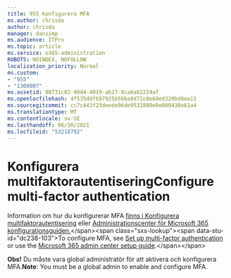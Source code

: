 ```yaml
---
title: 955 Konfigurera MFA
ms.author: chrisda
author: chrisda
manager: dansimp
ms.audience: ITPro
ms.topic: article
ms.service: o365-administration
ROBOTS: NOINDEX, NOFOLLOW
localization_priority: Normal
ms.custom:
- "955"
- "1300007"
ms.assetid: 88731c82-90d4-4019-a627-8ca6a82224af
ms.openlocfilehash: 4f535ddf697925b56ba8d72c0e68ed320bd8ea11
ms.sourcegitcommit: cc7c443f23deede96de9532888e0e009430e61a4
ms.translationtype: MT
ms.contentlocale: sv-SE
ms.lasthandoff: 06/30/2021
ms.locfileid: "53218792"
---
```

# <a name="configure-multi-factor-authentication"></a><span data-ttu-id="dc238-102">Konfigurera multifaktorautentisering</span><span class="sxs-lookup"><span data-stu-id="dc238-102">Configure multi-factor authentication</span></span>

<span data-ttu-id="dc238-103">Information om hur du konfigurerar MFA [finns i Konfigurera multifaktorautentisering](/microsoft-365/admin/security-and-compliance/set-up-multi-factor-authentication) eller [Administrationscenter för Microsoft 365 konfigurationsguiden.](https://admin.microsoft.com/AdminPortal/Home?ref=/modernonboarding/mfasetupguide:)</span><span class="sxs-lookup"><span data-stu-id="dc238-103">To configure MFA, see [Set up multi-factor authentication](/microsoft-365/admin/security-and-compliance/set-up-multi-factor-authentication) or use the [Microsoft 365 admin center setup guide](https://admin.microsoft.com/AdminPortal/Home?ref=/modernonboarding/mfasetupguide:).</span></span>

<span data-ttu-id="dc238-104">**Obs!** Du måste vara global administratör för att aktivera och konfigurera MFA.</span><span class="sxs-lookup"><span data-stu-id="dc238-104">**Note**: You must be a global admin to enable and configure MFA.</span></span>
